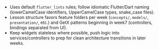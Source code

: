 - Uses default `flutter_lints` rules; follow idiomatic Flutter/Dart naming (lowerCamelCase identifiers, UpperCamelCase types, snake_case files).
- Lesson structure favors feature folders per week (`concepts/`, `models/`, `presentation/`, etc.) and GetX patterns beginning in week7 (controllers, bindings separated from UI).
- Keep widgets stateless where possible, push logic into services/controllers to prep for clean architecture transitions in later weeks.